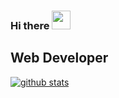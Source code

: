 ### Hi there <img src="https://raw.githubusercontent.com/MartinHeinz/MartinHeinz/master/wave.gif" width="30px">

## Web Developer

[![github stats](https://github-readme-stats.vercel.app/api?username=erfanbanaei&show_icons=true&theme=radical)](https://github.com/erfanbanaei)



